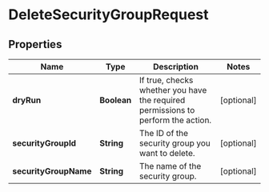 

# DeleteSecurityGroupRequest


## Properties

| Name | Type | Description | Notes |
|------------ | ------------- | ------------- | -------------|
|**dryRun** | **Boolean** | If true, checks whether you have the required permissions to perform the action. |  [optional] |
|**securityGroupId** | **String** | The ID of the security group you want to delete. |  [optional] |
|**securityGroupName** | **String** | The name of the security group. |  [optional] |



